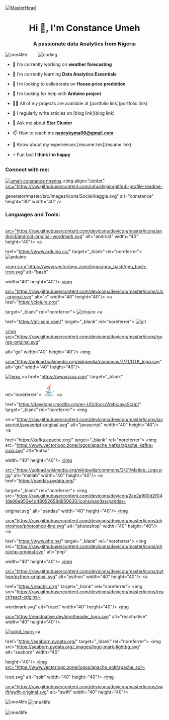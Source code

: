 [![MasterHead](https://1.bp.blogspot.com/-7A4WynwLsMw/XbBpCXG8fHI/AAAAAAAAMt4/uOa1bpLskYgrwGbllhSu2SDj_Mig8SXJQCLcBGAsYHQ/s1600/2000_600px.gif)](https://Nne4life.io)
<h1 align="center">Hi 👋, I'm Constance Umeh</h1>
<h3 align="center">A passionate data Analytics from Nigeria</h3>
<img align="right" alt="coding"width="400" src="https://cdn.dribbble.com/users/1162077/screenshots/3848914/programmer.gif">

<p align="left"> <img src="https://komarev.com/ghpvc/?username=nne4life&label=Profile%20views&color=0e75b6&style=flat" alt="nne4life" /> </p>

- 🔭 I’m currently working on **weather forecasting**

- 🌱 I’m currently learning **Data Analytics Essentials**

- 👯 I’m looking to collaborate on **House price prediction**

- 🤝 I’m looking for help with **Arduino project**

- 👨‍💻 All of my projects are available at [portfolio link](portfolio link)

- 📝 I regularly write articles on [blog link](blog link)

- 💬 Ask me about **Star Cluster**

- 📫 How to reach me **nancykyma00@gmail.com**

- 📄 Know about my experiences [resume link](resume link)

- ⚡ Fun fact **I think i'm happy**

<h3 align="left">Connect with me:</h3>
<p align="left">
<a href="https://linkedin.com/in/umeh constance nnenna" target="blank"><img align="center" src="https://raw.githubusercontent.com/rahuldkjain/github-profile-readme-

generator/master/src/images/icons/Social/linked-in-alt.svg" alt="umeh constance nnenna" height="30" width="40" /></a>
<a href="https://kaggle.com/constance" target="blank"><img align="center" src="https://raw.githubusercontent.com/rahuldkjain/github-profile-readme-

generator/master/src/images/icons/Social/kaggle.svg" alt="constance" height="30" width="40" /></a>
</p>

<h3 align="left">Languages and Tools:</h3>
<p align="left"> <a href="https://space science.com" target="_blank" rel="noreferrer"> <img 

src="https://raw.githubusercontent.com/devicons/devicon/master/icons/android/android-original-wordmark.svg" alt="android" width="40" height="40"/> </a> <a 

href="https://www.arduino.cc/" target="_blank" rel="noreferrer"> <img src="https://cdn.worldvectorlogo.com/logos/arduino-1.svg" alt="arduino" width="40" height="40"/> 

</a> <a href="https://www.gnu.org/software/bash/" target="_blank" rel="noreferrer"> <img src="https://www.vectorlogo.zone/logos/gnu_bash/gnu_bash-icon.svg" alt="bash" 

width="40" height="40"/> </a> <a href="https://www.cprogramming.com/" target="_blank" rel="noreferrer"> <img 

src="https://raw.githubusercontent.com/devicons/devicon/master/icons/c/c-original.svg" alt="c" width="40" height="40"/> </a> <a href="https://clojure.org/" 

target="_blank" rel="noreferrer"> <img src="https://upload.wikimedia.org/wikipedia/commons/5/5d/Clojure_logo.svg" alt="clojure" width="40" height="40"/> </a> <a 

href="https://git-scm.com/" target="_blank" rel="noreferrer"> <img src="https://www.vectorlogo.zone/logos/git-scm/git-scm-icon.svg" alt="git" width="40" height="40"/> 

</a> <a href="https://golang.org" target="_blank" rel="noreferrer"> <img src="https://raw.githubusercontent.com/devicons/devicon/master/icons/go/go-original.svg" 

alt="go" width="40" height="40"/> </a> <a href="https://www.gtk.org/" target="_blank" rel="noreferrer"> <img 

src="https://upload.wikimedia.org/wikipedia/commons/7/71/GTK_logo.svg" alt="gtk" width="40" height="40"/> </a> <a href="hexo.io/" target="_blank" rel="noreferrer"> 

<img src="https://www.vectorlogo.zone/logos/hexoio/hexoio-icon.svg" alt="hexo" width="40" height="40"/> </a> <a href="https://www.java.com" target="_blank" 

rel="noreferrer"> <img src="https://raw.githubusercontent.com/devicons/devicon/master/icons/java/java-original.svg" alt="java" width="40" height="40"/> </a> <a 

href="https://developer.mozilla.org/en-US/docs/Web/JavaScript" target="_blank" rel="noreferrer"> <img 

src="https://raw.githubusercontent.com/devicons/devicon/master/icons/javascript/javascript-original.svg" alt="javascript" width="40" height="40"/> </a> <a 

href="https://kafka.apache.org/" target="_blank" rel="noreferrer"> <img src="https://www.vectorlogo.zone/logos/apache_kafka/apache_kafka-icon.svg" alt="kafka" 

width="40" height="40"/> </a> <a href="https://www.mathworks.com/" target="_blank" rel="noreferrer"> <img 

src="https://upload.wikimedia.org/wikipedia/commons/2/21/Matlab_Logo.png" alt="matlab" width="40" height="40"/> </a> <a href="https://pandas.pydata.org/" 

target="_blank" rel="noreferrer"> <img src="https://raw.githubusercontent.com/devicons/devicon/2ae2a900d2f041da66e950e4d48052658d850630/icons/pandas/pandas-

original.svg" alt="pandas" width="40" height="40"/> </a> <a href="https://www.photoshop.com/en" target="_blank" rel="noreferrer"> <img 

src="https://raw.githubusercontent.com/devicons/devicon/master/icons/photoshop/photoshop-line.svg" alt="photoshop" width="40" height="40"/> </a> <a 

href="https://www.php.net" target="_blank" rel="noreferrer"> <img src="https://raw.githubusercontent.com/devicons/devicon/master/icons/php/php-original.svg" alt="php" 

width="40" height="40"/> </a> <a href="https://www.python.org" target="_blank" rel="noreferrer"> <img 

src="https://raw.githubusercontent.com/devicons/devicon/master/icons/python/python-original.svg" alt="python" width="40" height="40"/> </a> <a 

href="https://reactjs.org/" target="_blank" rel="noreferrer"> <img src="https://raw.githubusercontent.com/devicons/devicon/master/icons/react/react-original-

wordmark.svg" alt="react" width="40" height="40"/> </a> <a href="https://reactnative.dev/" target="_blank" rel="noreferrer"> <img 

src="https://reactnative.dev/img/header_logo.svg" alt="reactnative" width="40" height="40"/> </a> <a href="https://scikit-learn.org/" target="_blank" rel="noreferrer"> 

<img src="https://upload.wikimedia.org/wikipedia/commons/0/05/Scikit_learn_logo_small.svg" alt="scikit_learn" width="40" height="40"/> </a> <a 

href="https://seaborn.pydata.org/" target="_blank" rel="noreferrer"> <img src="https://seaborn.pydata.org/_images/logo-mark-lightbg.svg" alt="seaborn" width="40" 

height="40"/> </a> <a href="https://lucene.apache.org/solr/" target="_blank" rel="noreferrer"> <img src="https://www.vectorlogo.zone/logos/apache_solr/apache_solr-

icon.svg" alt="solr" width="40" height="40"/> </a> <a href="https://developer.apple.com/swift/" target="_blank" rel="noreferrer"> <img 

src="https://raw.githubusercontent.com/devicons/devicon/master/icons/swift/swift-original.svg" alt="swift" width="40" height="40"/> </a> </p>

<p><img align="left" src="https://github-readme-stats.vercel.app/api/top-langs?username=nne4life&show_icons=true&locale=en&layout=compact" alt="nne4life" /></p>

<p>&nbsp;<img align="center" src="https://github-readme-stats.vercel.app/api?username=nne4life&show_icons=true&locale=en" alt="nne4life" /></p>

<p><img align="center" src="https://github-readme-streak-stats.herokuapp.com/?user=nne4life&" alt="nne4life" /></p>
